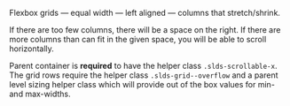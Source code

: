 Flexbox grids &mdash; equal width &mdash; left aligned &mdash; columns that stretch/shrink.

If there are too few columns, there will be a space on the right.
If there are more columns than can fit in the given space, you will be able to scroll horizontally.

Parent container is **required** to have the helper class `.slds-scrollable-x`. The grid rows require the helper class `.slds-grid--overflow` and a parent level sizing helper class which will provide out of the box values for min- and max-widths.
